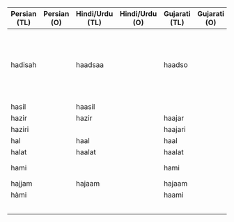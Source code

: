 | Persian (TL) | Persian (O) | Hindi/Urdu (TL) | Hindi/Urdu (O) | Gujarati (TL) | Gujarati (O) | English  | Media link | Notes                                    |
|--------------|-------------|-----------------|----------------|---------------|--------------|----------|------------|------------------------------------------|
| hadisah      |             | haadsaa         |                | haadso        |              | an event |            | In Hindi, it is used to mean a bad event |
| hasil        |             | haasil          |                |               |              |          |            |                                          |
| hazir        |             | hazir           |                | haajar        |              |          |            |                                          |
| haziri       |             |                 |                | haajari       |              |          |            |                                          |
| hal          |             | haal            |                | haal          |              |          |            |                                          |
| halat        |             | haalat          |                | haalat        |              |          |            |                                          |
| hami         |             |                 |                | hami          |              |          |            | hami bharvi                              |
| hajjam       |             | hajaam          |                | hajaam        |              |          |            |                                          |
|  hàmi  |             |                 |                |   haami        |              |          |            |                                          |
|              |             |                 |                |               |              |          |            |                                          |
|              |             |                 |                |               |              |          |            |                                          |
|              |             |                 |                |               |              |          |            |                                          |
|              |             |                 |                |               |              |          |            |                                          |
|              |             |                 |                |               |              |          |            |                                          |
